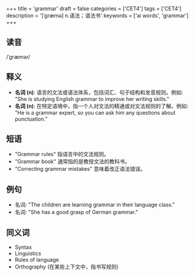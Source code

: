 +++
title = 'grammar'
draft = false
categories = ['CET4']
tags = ['CET4']
description = '[ˈgræmə] n.语法；语法书'
keywords = ['ai words', 'grammar']
+++

## 读音
/ˈɡræmər/

## 释义
- **名词 (n)**: 语言的文法或语法体系，包括词汇、句子结构和发音规则。例如: "She is studying English grammar to improve her writing skills."
- **名词 (n)**: 在特定语境中，指一个人对文法的精通或对文法规则的了解。例如: "He is a grammar expert, so you can ask him any questions about punctuation."

## 短语
- "Grammar rules" 指语言中的文法规则。
- "Grammar book" 通常指的是教授文法的教科书。
- "Correcting grammar mistakes" 意味着改正语法错误。

## 例句
- 名词: "The children are learning grammar in their language class."
- 名词: "She has a good grasp of German grammar."

## 同义词
- Syntax
- Linguistics
- Rules of language
- Orthography (在某些上下文中，指书写规则)
